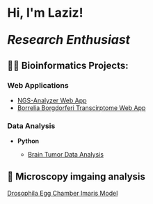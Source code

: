 <h1>Hi, I'm Laziz!<br/> 
  <p><i>Research Enthusiast</i></p>
</h1>

<h2>👨‍💻 Bioinformatics Projects:</h2>

<h3><b> Web Applications</b></h3>
  
  - [NGS-Analyzer Web App](https://github.com/LazizAsamov/NGS-Analyzer)
  - [Borrelia Borgdorferi Transcirptome Web App](https://github.com/LazizAsamov/Borrelia-Burgdorferi-Transcriptome-Web-App)
<h3><b> Data Analysis</b></h3>

- <b>Python</b>

    - [Brain Tumor Data Analysis](https://github.com/LazizAsamov/Brain-Tumor-Data-Analysis/tree/main)


<h2>🔬 Microscopy imgaing analysis</h2>

<a href = 'https://youtu.be/N7jQKAFLfzQ'>Drosophila Egg Chamber Imaris Model</a>
